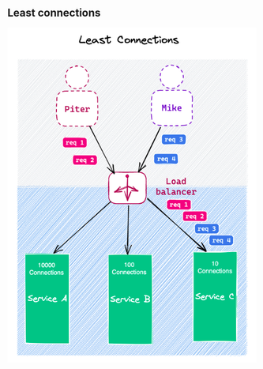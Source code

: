 ## Least connections

![Least connections](https://raw.githubusercontent.com/AndersDeath/holy-theory/main/images/22-least-connections.png)

